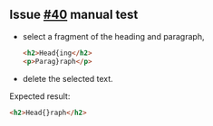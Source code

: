## Issue [#40](https://github.com/ckeditor/ckeditor5-typing/issues/40) manual test

 * select a fragment of the heading and paragraph,
   ```html
   <h2>Head{ing</h2>
   <p>Parag}raph</p>
   ```
* delete the selected text.

Expected result:
```html
<h2>Head{}raph</h2>
```
